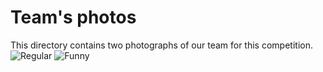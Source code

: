 Team's photos
====

This directory contains two photographs of our team for this competition.
![Regular](https://github.com/csvprobotica/RoSGhost/blob/main/t-photos/RoSGhost_Team-1.jpg)
![Funny](https://github.com/csvprobotica/RoSGhost/blob/main/t-photos/RoSGhost_Team-2.jpg)
